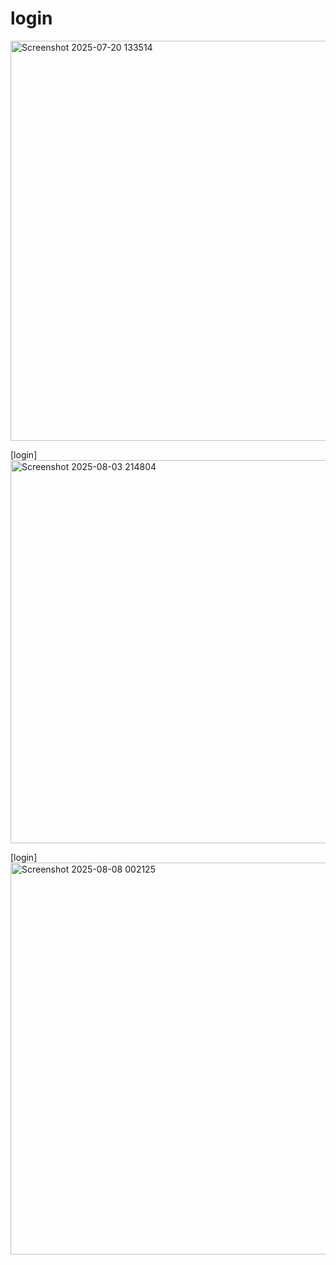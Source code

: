 # login

<img width="1365" height="640" alt="Screenshot 2025-07-20 133514" src="https://github.com/user-attachments/assets/0bedc401-02d7-4d08-8d2c-290aec2b7f78" />

[login]
<img width="1352" height="613" alt="Screenshot 2025-08-03 214804" src="https://github.com/user-attachments/assets/2ff74cd6-86f8-41f0-b22b-01d2bbb35d96" />

[login]
<img width="1350" height="627" alt="Screenshot 2025-08-08 002125" src="https://github.com/user-attachments/assets/e8eaf2dc-5948-46cd-9c09-70659371f89f" />
